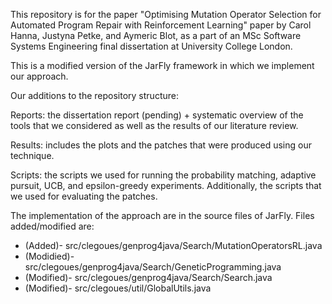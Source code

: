 This repository is for the paper "Optimising Mutation Operator Selection for Automated Program Repair with Reinforcement Learning" paper by Carol Hanna, Justyna Petke, and Aymeric Blot, as a part of an MSc Software Systems Engineering final dissertation at University College London.

This is a modified version of the JarFly framework in which we implement our approach.

Our additions to the repository structure:

Reports: the dissertation report (pending) + systematic overview of the tools that we considered as well as the results of our literature review.

Results: includes the plots and the patches that were produced using our technique. 

Scripts: the scripts we used for running the probability matching, adaptive pursuit, UCB, and epsilon-greedy experiments. Additionally, the scripts that we used for evaluating the patches.

The implementation of the approach are in the source files of JarFly. Files added/modified are:

* (Added)- src/clegoues/genprog4java/Search/MutationOperatorsRL.java 
* (Modidied)- src/clegoues/genprog4java/Search/GeneticProgramming.java
* (Modified)- src/clegoues/genprog4java/Search/Search.java
* (Modified)- src/clegoues/util/GlobalUtils.java
